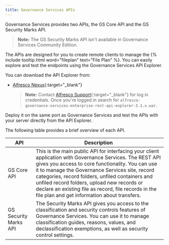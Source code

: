 ```yaml
---
title: Governance Services APIs
---
```


Governance Services provides two APIs, the GS Core API and the GS Security Marks API.

>**Note:** The GS Security Marks API isn't available in Governance Services Community Edition.

The APIs are designed for you to create remote clients to manage the {% include tooltip.html word="fileplan" text="File Plan" %}. You can easily explore and test the endpoints using the Governance Services API Explorer.

You can download the API Explorer from:

* [Alfresco Nexus](https://nexus.alfresco.com/nexus/#welcome){:target="_blank"}

    >**Note:** Contact [Alfresco Support](https://support.alfresco.com/){:target="_blank"} for log in credentials. Once you're logged in search for `alfresco-governance-services-enterprise-rest-api-explorer-3.1.x.war`.

Deploy it on the same port as Governance Services and test the APIs with your server directly from the API Explorer.

The following table provides a brief overview of each API.

|API|Description|
|---|-----------|
|GS Core API|This is the main public API for interfacing your client application with Governance Services. The REST API gives you access to core functionality. You can use it to manage the Governance Services site, record categories, record folders, unfiled containers and unfiled record folders, upload new records or declare an existing file as record, file records in the file plan and get information about transfers.|
|GS Security Marks API|The Security Marks API gives you access to the classification and security controls features of Governance Services. You can use it to manage classification guides, reasons, values, and declassification exemptions, as well as security control settings.|
